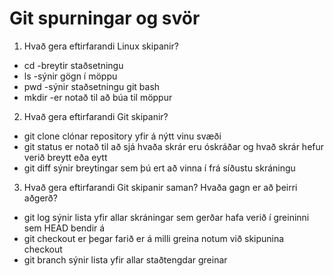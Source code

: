 # Git spurningar og svör

1. Hvað gera eftirfarandi Linux skipanir?
  * cd -breytir staðsetningu
  * ls -sýnir gögn í möppu
  * pwd -sýnir staðsetningu git bash
  * mkdir -er notað til að búa til möppur

2. Hvað gera eftirfarandi Git skipanir?
  * git clone clónar repository yfir á nýtt vinu svæði
  * git status er notað til að sjá hvaða skrár eru óskráðar og hvað skrár hefur verið breytt eða eytt
  * git diff sýnir breytingar sem þú ert að vinna í frá síðustu skráningu 

3. Hvað gera eftirfarandi Git skipanir saman? Hvaða gagn er að þeirri aðgerð?
  * git log sýnir lista yfir allar skráningar sem gerðar hafa verið í greininni sem HEAD bendir á
  * git checkout er þegar farið er á milli greina notum við skipunina checkout
  * git branch sýnir lista yfir allar staðtengdar greinar

